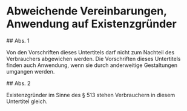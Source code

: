 # Abweichende Vereinbarungen, Anwendung auf Existenzgründer



\#\# Abs. 1

 Von den Vorschriften dieses Untertitels darf nicht zum Nachteil des Verbrauchers abgewichen werden. Die Vorschriften dieses Untertitels finden auch Anwendung, wenn sie durch anderweitige Gestaltungen umgangen werden.

\#\# Abs. 2

 Existenzgründer im Sinne des § 513 stehen Verbrauchern in diesem Untertitel gleich. 

